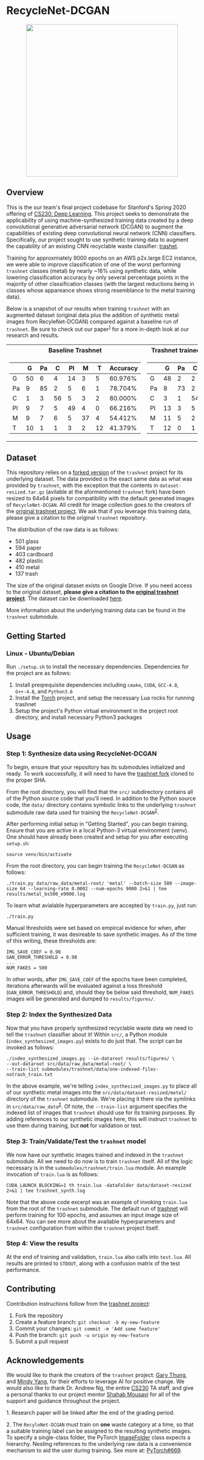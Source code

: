 # RecycleNet-DCGAN

<p align="center">
    <img src="https://user-images.githubusercontent.com/16138987/85941258-b35dc300-b8d6-11ea-8d7c-6c37955a1ee2.png"  style="width:400px;"/>
</p>

## Overview

This is the our team's final project codebase for Stanford's Spring 2020 offering of [CS230: Deep Learning](http://cs230.stanford.edu/). This project seeks to demonstrate the applicability of using machine-synthesized training data created by a deep convolutional generative adversarial network (DCGAN) to augment the capabilities of existing deep convolutional neural network (CNN) classifiers. Specifically, our project sought to use synthetic training data to augment the capability of an existing CNN recyclable waste classifier: [trashet](https://github.com/garythung/trashnet).

Training for approxmiately 9000 epochs on an AWS p2x.large EC2 instance, we were able to improve classification of one of the worst performing `trashnet` classes (metal) by nearly ~16% using synthetic data, while lowering classification accuracy by only several percentage points in the majority of other classification classes (with the largest reductions being in classes whose appareance shows strong resemblance to the metal training data).

Below is a snapshot of our results when training `trashnet` with an augmented dataset (original data plus the addition of synthetic metal images from RecyleNet-DCGAN) compared against a baseline run of `trashnet`. Be sure to check out our paper<sup>[1](#f1)</sup> for a more in-depth look at our research and results.

<table>
<tr><th>Baseline Trashnet</th><th>Trashnet trained with augmented dataset</th>
<tr><td>

|   |G|Pa|C|Pl|M|T|Accuracy|
|---|---|---|---|---|---|---|---|
|G|50|6|4|14|3|5|60.976%|
|Pa|9|85|2|5|6|1|78.704%|
|C|1|3|56|5|3|2|80.000%|
|Pl|9|7|5|49|4|0|66.216%|
|M|9|7|6|5|37|4|54.412%|
|T|10|1|1|3|2|12|41.379%|

</td><td>

|   |G|Pa|C|Pl|M|T|Accuracy|
|---|---|---|---|---|---|---|---|
|G|48|2|2|12|15|3|58.537%|
|Pa|8|73|2|5|19|1|67.593%|
|C|3|1|54|3|8|1|77.143%|
|Pl|13|3|5|42|9|2|56.757%|
|M|11|5|2|0|48|2|70.588%|
|T|12|0|1|2|4|10|34.483%|


</td></tr></table>

## Dataset
This repository relies on a [forked version](https://github.com/Cam2337/trashnet) of the `trashnet` project for its underlying dataset. The data provided is the exact same data as what was provided by `trashnet`, with the exception that the contents in `dataset-resized.tar.gz` (avilable at the aformentioned `trashnet` fork) have been resized to 64x64 pixels for compatibility with the default generated images of `RecycleNet-DCGAN`. All credit for image collection goes to the creators of the [original trashnet project](https://github.com/garythung/trashnet). We ask that if you leverage this training data, please give a citation to the original `trashnet` repository.

The distribution of the raw data is as follows:
* 501 glass
* 594 paper
* 403 cardboard
* 482 plastic
* 410 metal
* 137 trash

The size of the original dataset exists on Google Drive. If you need access to the original dataset, **please give a citation to the [original trashnet project](https://github.com/garythung/trashnet)**. The dataset can be downloaded [here](http://drive.google.com/drive/folders/0B3P9oO5A3RvSUW9qTG11Ul83TEE).

More information about the underlying training data can be found in the `trashnet` submodule.

## Getting Started
### Linux - Ubuntu/Debian
Run `./setup.sh` to install the necessary dependencies. Dependencies for the project are as follows:

1. Install preqrequisite dependencies including `cmake`, `CUDA`, `GCC-4.8`, `G++-4.8`, and `Python3.6`
2. Install the [Torch](http://torch.ch/docs/getting-started.html) project, and setup the necessary Lua rocks for running trashnet
3. Setup the project's Python virtual environment in the project root directory, and install necessary Python3 packages

## Usage
### Step 1: Synthesize data using RecycleNet-DCGAN

To begin, ensure that your repository has its submodules initialized and ready. To work successfully, it will need to have the [trashnet fork](https://github.com/Cam2337/trashnet) cloned to the proper SHA.

From the root directory, you will find that the `src/` subdirectory contains all of the Python source code that you'll need. In addition to the Python source code, the `data/` directory contains symbolic links to the underlying `trashnet` submodule raw data used for training the `RecycleNet-DCGAN`<sup>[2](#f2)</sup>.

After performing initial setup in "Getting Started", you can begin training. Ensure that you are active in a local Python-3 virtual environment (venv). One should have already been created and setup for you after executing `setup.sh`:
```
source venv/bin/activate
```

From the root directory, you can begin training the `RecycleNet-DCGAN` as follows:
```
./train.py data/raw_data/metal-root/ 'metal' --batch-size 500 --image-size 64 --learning-rate 0.0002 --num-epochs 9000 2>&1 | tee results/metal_bs500_e9000.log
```

To learn what avialable hyperparameters are accepted by `train.py`, just run:
```
./train.py
```

Manual thresholds were set based on empircal evidence for when, after sufficient training, it was desireable to save synthetic images. As of the time of this writing, these thresholds are:
```
IMG_SAVE_COEF = 0.98
GAN_ERROR_THRESHOLD = 0.98
...
NUM_FAKES = 500
```

In other words, after `IMG_SAVE_COEF` of the epochs have been completed, iterations afterwards will be evaluated against a loss threshold (`GAN_ERROR_THRESHOLD`) and, should they be below said threshold, `NUM_FAKES` images will be generated and dumped to `results/figures/`.

### Step 2: Index the Synthesized Data

Now that you have properly synthesized recyclable waste data we need to tell the `trashnet` classifier about it! Within `src/`, a Python module  (`index_synthesized_images.py`) exists to do just that. The script can be invoked as follows:
```
./index_synthesized_images.py --in-dataroot results/figures/ \
--out-dataroot src/data/raw_data/metal-root/ \
--train-list submodules/trashnet/data/one-indexed-files-notrash_train.txt
```

In the above example, we're telling `index_synthesized_images.py` to place all of our synthetic metal images into the `src/data/dataset-resized/metal/` directory of the `trashnet` submodule. We're placing it there via the symlinks in `src/data/raw_data`<sup>[2](#f2)</sup>. Of note, the `--train-list` argument specifies the indexed list of images that `trashnet` should use for its training purposes. By adding references to our synthetic images here, this will instruct `trashnet` to use them during training, but **not** for validation or test.

### Step 3: Train/Validate/Test the `trashnet` model

We now have our synthetic images trained and indexed in the `trashnet` submodule. All we need to do now is to train `trashnet` itself. All of the logic necessary is in the `submodules/trashnet/train.lua` module. An example invocation of `train.lua` is as follows:
```
CUDA_LAUNCH_BLOCKING=1 th train.lua -dataFolder data/dataset-resized 2>&1 | tee trashnet_synth.log
```

Note that the above code excerpt was an example of invoking `train.lua` from the root of the `trashnet` submodule. The default run of [trashnet](https://github.com/Cam2337/trashnet) will perform training for 100 epochs, and assumes an input image size of 64x64. You can see more about the available hyperparameters and `trashnet` configuration from within the `trashnet` project itself.

### Step 4: View the results

At the end of training and validation, `train.lua` also calls into `test.lua`. All results are printed to `STDOUT`, along with a confusion matrix of the test performance.

## Contributing

Contribution instructions follow from the [trashnet project](https://github.com/garythung/trashnet):

1. Fork the repository
2. Create a feature branch: `git checkout -b my-new-feature`
3. Commit your changes: `git commit -m 'Add some feature'`
4. Push the branch: `git push -u origin my-new-feature`
5. Submit a pull request

## Acknowledgements

We would like to thank the creators of the `trashnet` project: [Gary Thung](https://github.com/garythung), and [Mindy Yang](https://github.com/yangmindy4), for their efforts to leverage AI for positive change. We would also like to thank Dr. Andrew Ng, the entire [CS230](http://cs230.stanford.edu/) TA staff, and give a personal thanks to our project mentor [Shahab Mousavi](https://github.com/ssmousav) for all of the support and guidance throughout the project.

<a id="f1">1.</a> Research paper will be linked after the end of the grading period.

<a id="f2">2.</a> The `RecyleNet-DCGAN` must train on **one** waste category at a time, so that a suitable training label can be assigned to the resulting synthetic images. To specify a single-class folder, the PyTorch [ImageFolder](https://pytorch.org/docs/stable/torchvision/datasets.html#imagefolder) class expects a hierarchy. Nesting references to the underlying raw data is a convenience mechanism to aid the user during training. See more at: [PyTorch#669]( https://github.com/pytorch/vision/issues/669).